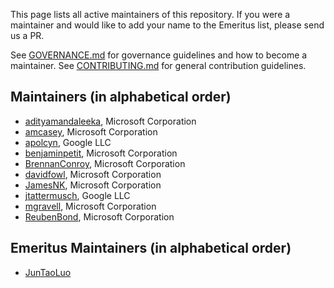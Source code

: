 This page lists all active maintainers of this repository. If you were a
maintainer and would like to add your name to the Emeritus list, please send us a
PR.

See [GOVERNANCE.md](https://github.com/grpc/grpc-community/blob/master/governance.md)
for governance guidelines and how to become a maintainer.
See [CONTRIBUTING.md](https://github.com/grpc/grpc-community/blob/master/CONTRIBUTING.md)
for general contribution guidelines.

## Maintainers (in alphabetical order)
- [adityamandaleeka](https://github.com/adityamandaleeka), Microsoft Corporation
- [amcasey](https://github.com/amcasey), Microsoft Corporation
- [apolcyn](https://github.com/apolcyn), Google LLC
- [benjaminpetit](https://github.com/benjaminpetit), Microsoft Corporation
- [BrennanConroy](https://github.com/BrennanConroy), Microsoft Corporation
- [davidfowl](https://github.com/davidfowl), Microsoft Corporation
- [JamesNK](https://github.com/JamesNK), Microsoft Corporation
- [jtattermusch](https://github.com/jtattermusch), Google LLC
- [mgravell](https://github.com/mgravell), Microsoft Corporation
- [ReubenBond](https://github.com/ReubenBond), Microsoft Corporation

## Emeritus Maintainers (in alphabetical order)
- [JunTaoLuo](https://github.com/JunTaoLuo)
